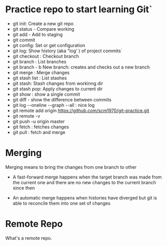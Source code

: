# Practice repo to start learning Git`

- git init: Create a new git repo
- git status - Compare working
- git add - Add to staging
- git commit
- git config: Set or get configuration
- git log: Show history (aka "log' ) of project commits`
- git checkout : Checkout branch
- git branch : List branches
- git branch - b New branch: creates and checks out a new branch
- git merge : Merge changes
- git stash list : List stashes
- git stash: Stash changes from workinng dir
- git stash pop: Apply changes to current dir
- git show : show a single commit
- git diff - show the difference between commits
- git log --oneline --graph --all : nice log
- git remote add origin https://github.com/scm1970/git-practice.git
- git remote -v
- git push -u origin master
- git fetch : fetches changes
- git pull : fetch and merge

# Merging
Merging means to bring the changes from one branch to other

- A fast-forward merge happens when the target branch was made from the current one and there are no new changes to the current branch since then

- An automatic merge happens when histories have diverged but git is able to reconcile them into one set of changes


# Remote Repo
What's a remote repo. 
